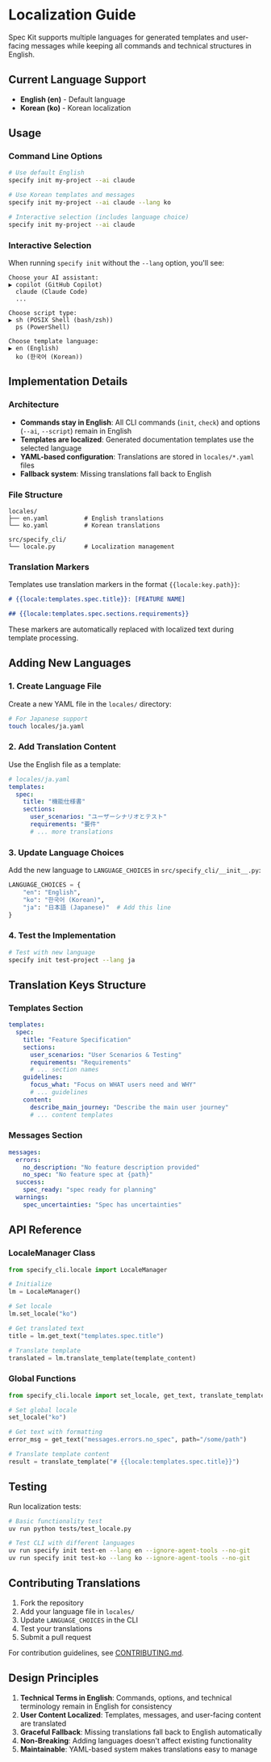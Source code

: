 # Localization Guide

Spec Kit supports multiple languages for generated templates and user-facing messages while keeping all commands and technical structures in English.

## Current Language Support

- **English (en)** - Default language
- **Korean (ko)** - Korean localization

## Usage

### Command Line Options

```bash
# Use default English
specify init my-project --ai claude

# Use Korean templates and messages
specify init my-project --ai claude --lang ko

# Interactive selection (includes language choice)
specify init my-project --ai claude
```

### Interactive Selection

When running `specify init` without the `--lang` option, you'll see:

```
Choose your AI assistant:
▶ copilot (GitHub Copilot)
  claude (Claude Code)
  ...

Choose script type:
▶ sh (POSIX Shell (bash/zsh))
  ps (PowerShell)

Choose template language:
▶ en (English)
  ko (한국어 (Korean))
```

## Implementation Details

### Architecture

- **Commands stay in English**: All CLI commands (`init`, `check`) and options (`--ai`, `--script`) remain in English
- **Templates are localized**: Generated documentation templates use the selected language
- **YAML-based configuration**: Translations are stored in `locales/*.yaml` files
- **Fallback system**: Missing translations fall back to English

### File Structure

```
locales/
├── en.yaml          # English translations
└── ko.yaml          # Korean translations

src/specify_cli/
└── locale.py        # Localization management
```

### Translation Markers

Templates use translation markers in the format `{{locale:key.path}}`:

```markdown
# {{locale:templates.spec.title}}: [FEATURE NAME]

## {{locale:templates.spec.sections.requirements}}
```

These markers are automatically replaced with localized text during template processing.

## Adding New Languages

### 1. Create Language File

Create a new YAML file in the `locales/` directory:

```bash
# For Japanese support
touch locales/ja.yaml
```

### 2. Add Translation Content

Use the English file as a template:

```yaml
# locales/ja.yaml
templates:
  spec:
    title: "機能仕様書"
    sections:
      user_scenarios: "ユーザーシナリオとテスト"
      requirements: "要件"
      # ... more translations
```

### 3. Update Language Choices

Add the new language to `LANGUAGE_CHOICES` in `src/specify_cli/__init__.py`:

```python
LANGUAGE_CHOICES = {
    "en": "English",
    "ko": "한국어 (Korean)",
    "ja": "日本語 (Japanese)"  # Add this line
}
```

### 4. Test the Implementation

```bash
# Test with new language
specify init test-project --lang ja
```

## Translation Keys Structure

### Templates Section

```yaml
templates:
  spec:
    title: "Feature Specification"
    sections:
      user_scenarios: "User Scenarios & Testing"
      requirements: "Requirements"
      # ... section names
    guidelines:
      focus_what: "Focus on WHAT users need and WHY"
      # ... guidelines
    content:
      describe_main_journey: "Describe the main user journey"
      # ... content templates
```

### Messages Section

```yaml
messages:
  errors:
    no_description: "No feature description provided"
    no_spec: "No feature spec at {path}"
  success:
    spec_ready: "spec ready for planning"
  warnings:
    spec_uncertainties: "Spec has uncertainties"
```

## API Reference

### LocaleManager Class

```python
from specify_cli.locale import LocaleManager

# Initialize
lm = LocaleManager()

# Set locale
lm.set_locale("ko")

# Get translated text
title = lm.get_text("templates.spec.title")

# Translate template
translated = lm.translate_template(template_content)
```

### Global Functions

```python
from specify_cli.locale import set_locale, get_text, translate_template

# Set global locale
set_locale("ko")

# Get text with formatting
error_msg = get_text("messages.errors.no_spec", path="/some/path")

# Translate template content
result = translate_template("# {{locale:templates.spec.title}}")
```

## Testing

Run localization tests:

```bash
# Basic functionality test
uv run python tests/test_locale.py

# Test CLI with different languages
uv run specify init test-en --lang en --ignore-agent-tools --no-git
uv run specify init test-ko --lang ko --ignore-agent-tools --no-git
```

## Contributing Translations

1. Fork the repository
2. Add your language file in `locales/`
3. Update `LANGUAGE_CHOICES` in the CLI
4. Test your translations
5. Submit a pull request

For contribution guidelines, see [CONTRIBUTING.md](CONTRIBUTING.md).

## Design Principles

1. **Technical Terms in English**: Commands, options, and technical terminology remain in English for consistency
2. **User Content Localized**: Templates, messages, and user-facing content are translated
3. **Graceful Fallback**: Missing translations fall back to English automatically
4. **Non-Breaking**: Adding languages doesn't affect existing functionality
5. **Maintainable**: YAML-based system makes translations easy to manage